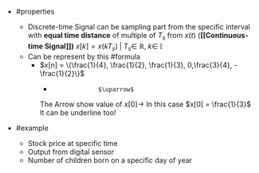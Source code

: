 - #properties 
	- Discrete-time Signal can be sampling part from the specific interval with **equal time distance** of multiple of $T_{s}$ from $x(t)$ (**[[Continuous-time Signal]])** 
	  $x[k] = x(kT_{s}) \; | \; T_{s} \in\ \mathbb{R} ,\; k \in\ \mathbb{I}$  
	- Can be represent by this #formula 
		- $x[n] = \{\frac{1}{4}, \frac{1}{2}, \frac{1}{3}, 0,\frac{3}{4}, -\frac{1}{2}\}$  
			-                  $\uparrow$
			The Arrow show value of $x[0] \to$ In this case $x[0] = \frac{1}{3}$  
			It can be underline too!
			
- #example 
	- Stock price at specific time
	- Output from digital sensor
	- Number of children born on a specific day of year